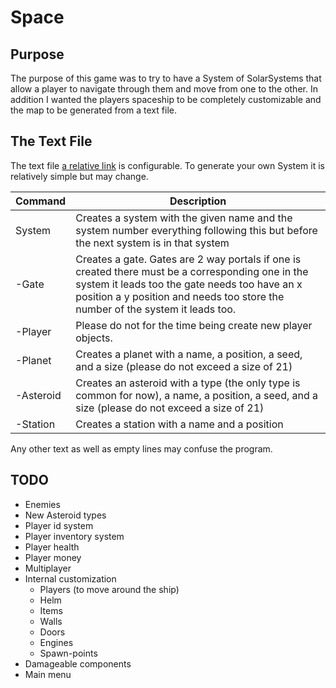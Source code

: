 
# Space

## Purpose

The purpose of this game was to try to have a System of SolarSystems that allow a player to navigate through them and move from one to the other. In addition I wanted the players spaceship to be completely customizable and the map to be generated from a text file.

## The Text File

The text file [a relative link](System) is configurable. To generate your own System it is relatively simple but may change.

| Command | Description |
| ------ | ------ |
| System<number> <name> | Creates a system with the given name and the system number everything following this but before the next system is in that system|
| -Gate <SystemNumber> <x> <y> | Creates a gate. Gates are 2 way portals if one is created there must be a corresponding one in the system it leads too the gate needs too have an x position a y position and needs too store the number of the system it leads too.|
| -Player <name> <x> <y> <None> | Please do not for the time being create new player objects. |
| -Planet <name> <x> <y> <type> <seed> <size> | Creates a planet with a name, a position, a seed, and a size (please do not exceed a size of 21)|
| -Asteroid <type> <x> <y> <type> <seed> <size> | Creates an asteroid with a type (the only type is common for now), a name, a position, a seed, and a size (please do not exceed a size of 21)|
|-Station <name> <x> <y> | Creates a station with a name and a position|

Any other text as well as empty lines may confuse the program.

## TODO
* Enemies
* New Asteroid types
* Player id system
* Player inventory system
* Player health
* Player money
* Multiplayer
* Internal customization
  * Players (to move around the ship)
  * Helm
  * Items
  * Walls
  * Doors
  * Engines
  * Spawn-points
* Damageable components
* Main menu
